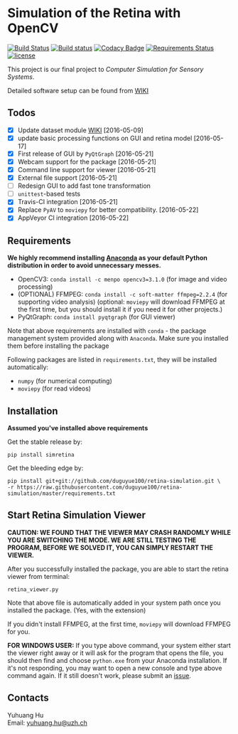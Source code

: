 # Simulation of the Retina with OpenCV

[![Build Status](https://travis-ci.org/duguyue100/retina-simulation.svg?branch=master)](https://travis-ci.org/duguyue100/retina-simulation)
[![Build status](https://ci.appveyor.com/api/projects/status/s1qiaajjraq6t2i0/branch/master?svg=true)](https://ci.appveyor.com/project/duguyue100/retina-simulation/branch/master)
[![Codacy Badge](https://api.codacy.com/project/badge/Grade/ffa7d1cf03e74bb2adfe60b91fb7479b)](https://www.codacy.com/app/duguyue100/retina-simulation?utm_source=github.com&amp;utm_medium=referral&amp;utm_content=duguyue100/retina-simulation&amp;utm_campaign=Badge_Grade)
[![Requirements Status](https://requires.io/github/duguyue100/retina-simulation/requirements.svg?branch=master)](https://requires.io/github/duguyue100/retina-simulation/requirements/?branch=master)
[![license](https://img.shields.io/github/license/mashape/apistatus.svg?maxAge=2592000)](http://doge.mit-license.org)


This project is our final project to _Computer Simulation for Sensory Systems_.

Detailed software setup can be found from [WIKI](https://github.com/duguyue100/retina-simulation/wiki/Software-Setup)

## Todos

- [x] Update dataset module [WIKI](https://github.com/duguyue100/retina-simulation/wiki/simretina-Python-API) [2016-05-09]
- [x] update basic processing functions on GUI and retina model [2016-05-17]
- [x] First release of GUI by `PyQtGraph` [2016-05-21]
- [x] Webcam support for the package [2016-05-21]
- [x] Command line support for viewer [2016-05-21]
- [x] External file support [2016-05-21]
- [ ] Redesign GUI to add fast tone transformation
- [ ] `unittest`-based tests
- [x] Travis-CI integration [2016-05-21]
- [x] Replace `PyAV` to `moviepy` for better compatibility. [2016-05-22]
- [x] AppVeyor CI integration [2016-05-22]

## Requirements

__We highly recommend installing [Anaconda](https://anaconda.org/) as your default Python distribution in order to avoid
unnecessary messes.__

+ OpenCV3: `conda install -c menpo opencv3=3.1.0` (for image and video processing)
+ (OPTIONAL) FFMPEG: `conda install -c soft-matter ffmpeg=2.2.4` (for supporting video analysis) (optional: `moviepy` will download FFMPEG at the first time, but you should install it if you need it for other projects.)
+ PyQtGraph: `conda install pyqtgraph` (for GUI viewer)

Note that above requirements are installed with `conda` - the package management system
provided along with `Anaconda`. Make sure you installed them before installing the package

Following packages are listed in `requirements.txt`, they will be installed automatically:

+ `numpy` (for numerical computing)
+ `moviepy` (for read videos)

## Installation

__Assumed you've installed above requirements__

Get the stable release by:

```
pip install simretina
```

Get the bleeding edge by:

```
pip install git+git://github.com/duguyue100/retina-simulation.git \
-r https://raw.githubusercontent.com/duguyue100/retina-simulation/master/requirements.txt
```

## Start Retina Simulation Viewer

__CAUTION: WE FOUND THAT THE VIEWER MAY CRASH RANDOMLY WHILE YOU ARE SWITCHING THE MODE.
WE ARE STILL TESTING THE PROGRAM, BEFORE WE SOLVED IT, YOU CAN SIMPLY RESTART THE VIEWER.__

After you successfully installed the package, you are able to start the
retina viewer from terminal:

```
retina_viewer.py
```

Note that above file is automatically added in your system path once
you installed the package. (Yes, with the extension)

If you didn't install FFMPEG, at the first time, `moviepy` will download FFMPEG
for you.

__FOR WINDOWS USER:__ If you type above command, your system either start the viewer
right away or it will ask for the program that opens the file, you should then find and choose
`python.exe` from your Anaconda installation. If it's not responding, you may want to
open a new console and type above command again. If it still doesn't work, please submit an [issue](https://github.com/duguyue100/retina-simulation/issues).

## Contacts

Yuhuang Hu  
Email: yuhuang.hu@uzh.ch
